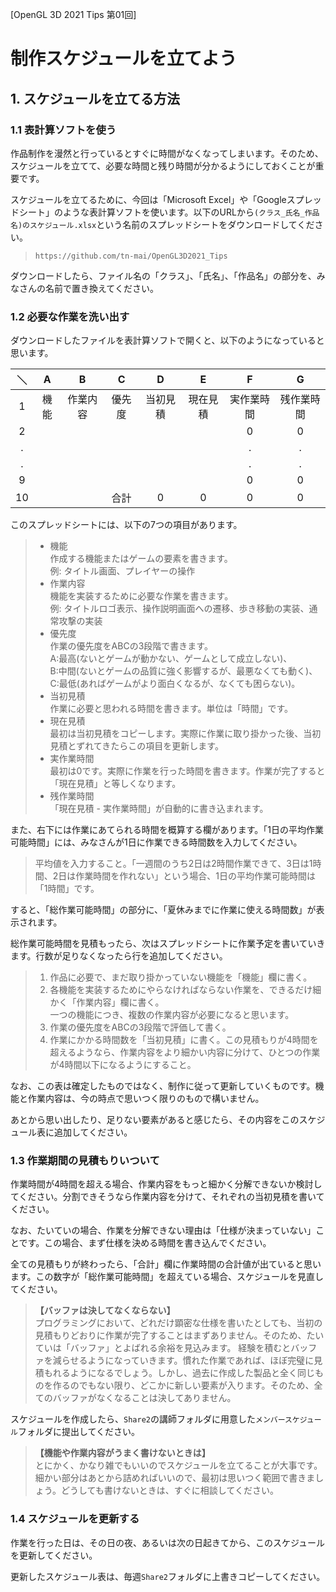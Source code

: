 [OpenGL 3D 2021 Tips 第01回]

# 制作スケジュールを立てよう

## 1. スケジュールを立てる方法

### 1.1 表計算ソフトを使う

作品制作を漫然と行っているとすぐに時間がなくなってしまいます。そのため、スケジュールを立てて、必要な時間と残り時間が分かるようにしておくことが重要です。

スケジュールを立てるために、今回は「Microsoft Excel」や「Googleスプレッドシート」のような表計算ソフトを使います。以下のURLから`(クラス_氏名_作品名)のスケジュール.xlsx`という名前のスプレッドシートをダウンロードしてください。

>`https://github.com/tn-mai/OpenGL3D2021_Tips`

ダウンロードしたら、ファイル名の「クラス」、「氏名」、「作品名」の部分を、みなさんの名前で置き換えてください。

### 1.2 必要な作業を洗い出す

ダウンロードしたファイルを表計算ソフトで開くと、以下のようになっていると思います。

| ＼ | A | B | C | D | E | F | G |
|:-:|:-:|:-:|:-:|:-:|:-:|:-:|:-:|
|  1 | 機能 | 作業内容 | 優先度 | 当初見積 | 現在見積 | 実作業時間 | 残作業時間 |
|  2 |      |          |        |          |          | 0        | 0        |
|  . |      |          |        |          |          | .        | .        |
|  . |      |          |        |          |          | .        | .        |
|  9 |      |          |        |          |          | 0        | 0        |
| 10 |      |          | 合計   | 0        | 0        | 0        | 0        |

<div style="page-break-after: always"></div>

このスプレッドシートには、以下の7つの項目があります。

>* 機能<br>作成する機能またはゲームの要素を書きます。<br>例: タイトル画面、プレイヤーの操作
>* 作業内容<br>機能を実装するために必要な作業を書きます。<br>例: タイトルロゴ表示、操作説明画面への遷移、歩き移動の実装、通常攻撃の実装
>* 優先度<br>作業の優先度をABCの3段階で書きます。<br>A:最高(ないとゲームが動かない、ゲームとして成立しない)、<br>B:中間(ないとゲームの品質に強く影響するが、最悪なくても動く)、<br>C:最低(あればゲームがより面白くなるが、なくても困らない)。
>* 当初見積<br>作業に必要と思われる時間を書きます。単位は「時間」です。
>* 現在見積<br>最初は当初見積をコピーします。実際に作業に取り掛かった後、当初見積とずれてきたらこの項目を更新します。
>* 実作業時間<br>最初は0です。実際に作業を行った時間を書きます。作業が完了すると「現在見積」と等しくなります。
>* 残作業時間<br>「現在見積 - 実作業時間」が自動的に書き込まれます。

また、右下には作業にあてられる時間を概算する欄があります。「1日の平均作業可能時間」には、みなさんが1日に作業できる時間数を入力してください。

>平均値を入力すること。「一週間のうち2日は2時間作業できて、3日は1時間、2日は作業時間を作れない」という場合、1日の平均作業可能時間は「1時間」です。

すると、「総作業可能時間」の部分に、「夏休みまでに作業に使える時間数」が表示されます。

総作業可能時間を見積もったら、次はスプレッドシートに作業予定を書いていきます。行数が足りなくなったら行を追加してください。

>1. 作品に必要で、まだ取り掛かっていない機能を「機能」欄に書く。
>2. 各機能を実装するためにやらなければならない作業を、できるだけ細かく「作業内容」欄に書く。<br>一つの機能につき、複数の作業内容が必要になると思います。
>3. 作業の優先度をABCの3段階で評価して書く。
>4. 作業にかかる時間数を「当初見積」に書く。この見積もりが4時間を超えるようなら、作業内容をより細かい内容に分けて、ひとつの作業が4時間以下になるようにすること。

なお、この表は確定したものではなく、制作に従って更新していくものです。機能と作業内容は、今の時点で思いつく限りのもので構いません。

あとから思い出したり、足りない要素があると感じたら、その内容をこのスケジュール表に追加してください。

### 1.3 作業期間の見積もりいついて

作業時間が4時間を超える場合、作業内容をもっと細かく分解できないか検討してください。分割できそうなら作業内容を分けて、それぞれの当初見積を書いてください。

なお、たいていの場合、作業を分解できない理由は「仕様が決まっていない」ことです。この場合、まず仕様を決める時間を書き込んでください。

全ての見積もりが終わったら、「合計」欄に作業時間の合計値が出ていると思います。この数字が「総作業可能時間」を超えている場合、スケジュールを見直してください。

>**【バッファは決してなくならない】**<br>
>プログラミングにおいて、どれだけ顕密な仕様を書いたとしても、当初の見積もりどおりに作業が完了することはまずありません。そのため、たいていは「バッファ」とよばれる余裕を見込みます。
>経験を積むとバッファを減らせるようになっていきます。慣れた作業であれば、ほぼ完璧に見積もれるようになるでしょう。しかし、過去に作成した製品と全く同じものを作るのでもない限り、どこかに新しい要素が入ります。そのため、全てのバッファがなくなることは決してありません。

スケジュールを作成したら、`Share2`の講師フォルダに用意した`メンバースケジュール`フォルダに提出してください。

>**【機能や作業内容がうまく書けないときは】**<br>
>とにかく、かなり雑でもいいのでスケジュールを立てることが大事です。細かい部分はあとから詰めればいいので、最初は思いつく範囲で書きましょう。どうしても書けないときは、すぐに相談してください。

### 1.4 スケジュールを更新する

作業を行った日は、その日の夜、あるいは次の日起きてから、このスケジュールを更新してください。

更新したスケジュール表は、毎週`Share2`フォルダに上書きコピーしてください。
